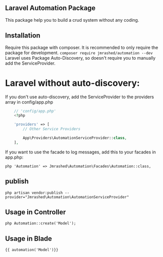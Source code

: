 ## Laravel Automation Package

This package help you to build a crud system without any coding.

## Installation

Require this package with composer. It is recommended to only require the package for development.
`composer require jmrashed/automation --dev`
Laravel uses Package Auto-Discovery, so doesn't require you to manually add the ServiceProvider.

# Laravel without auto-discovery:

If you don't use auto-discovery, add the ServiceProvider to the providers array in config/app.php

```php
    // 'config/app.php'
    <?php

    'providers' => [
        // Other Service Providers

        App\Providers\AutomationServiceProvider::class,
    ],
```

If you want to use the facade to log messages, add this to your facades in app.php:

`php 'Automation' => Jmrashed\Automation\Facades\Automation::class,`

## publish

`php artisan vendor:publish --provider="Jmrashed\Automation\AutomationServiceProvider"`

## Usage in Controller

`php Automation::create('Model');`

## Usage in Blade

`{{ automation('Model')}}`
